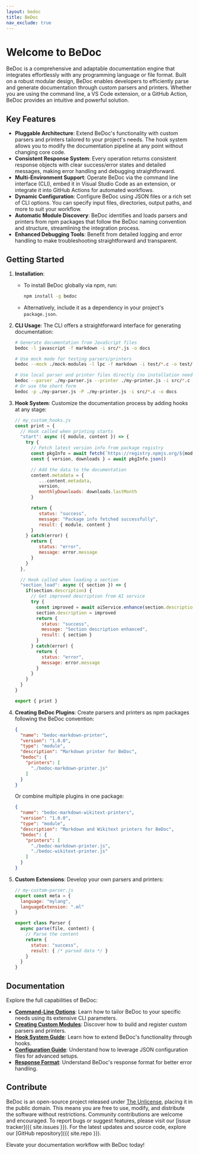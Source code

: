 ```yaml
---
layout: bedoc
title: BeDoc
nav_exclude: true
---
```


# Welcome to BeDoc

BeDoc is a comprehensive and adaptable documentation engine that integrates
effortlessly with any programming language or file format. Built on a robust
modular design, BeDoc enables developers to efficiently parse and generate
documentation through custom parsers and printers. Whether you are using the
command line, a VS Code extension, or a GitHub Action, BeDoc provides an intuitive
and powerful solution.

## Key Features

- **Pluggable Architecture**: Extend BeDoc's functionality with custom parsers and
  printers tailored to your project's needs. The hook system allows you to modify
  the documentation pipeline at any point without changing core code.
- **Consistent Response System**: Every operation returns consistent response
  objects with clear success/error states and detailed messages, making error
  handling and debugging straightforward.
- **Multi-Environment Support**: Operate BeDoc via the command line interface
  (CLI), embed it in Visual Studio Code as an extension, or integrate it into
  GitHub Actions for automated workflows.
- **Dynamic Configuration**: Configure BeDoc using JSON files or a rich set of CLI
  options. You can specify input files, directories, output paths, and more to
  suit your workflow.
- **Automatic Module Discovery**: BeDoc identifies and loads parsers and printers
  from npm packages that follow the BeDoc naming convention and structure,
  streamlining the integration process.
- **Enhanced Debugging Tools**: Benefit from detailed logging and error handling
  to make troubleshooting straightforward and transparent.

## Getting Started

1. **Installation**:
   - To install BeDoc globally via npm, run:
     ```bash
     npm install -g bedoc
     ```
   - Alternatively, include it as a dependency in your project's `package.json`.

2. **CLI Usage**:
   The CLI offers a straightforward interface for generating documentation:
   ```bash
   # Generate documentation from JavaScript files
   bedoc -l javascript -f markdown -i src/*.js -o docs

   # Use mock mode for testing parsers/printers
   bedoc --mock ./mock-modules -l lpc -f markdown -i test/*.c -o test/docs

   # Use local parser and printer files directly (no installation needed)
   bedoc --parser ./my-parser.js --printer ./my-printer.js -i src/*.c -o docs
   # Or use the short form
   bedoc -p ./my-parser.js -P ./my-printer.js -i src/*.c -o docs
   ```

3. **Hook System**:
   Customize the documentation process by adding hooks at any stage:
   ```javascript
   // my_custom_hooks.js
   const print = {
     // Hook called when printing starts
     "start": async ({ module, content }) => {
       try {
         // Fetch latest version info from package registry
         const pkgInfo = await fetch(`https://registry.npmjs.org/${module}`)
         const { version, downloads } = await pkgInfo.json()

         // Add the data to the documentation
         content.metadata = {
            ...content.metadata,
            version,
            monthlyDownloads: downloads.lastMonth
         }

         return {
            status: "success",
            message: "Package info fetched successfully",
            result: { module, content }
         }
       } catch(error) {
         return {
            status: "error",
            message: error.message
         }
       }
     },

     // Hook called when loading a section
     "section_load": async ({ section }) => {
       if(section.description) {
         // Get improved description from AI service
         try {
           const improved = await aiService.enhance(section.description)
           section.description = improved
           return {
             status: "success",
             message: "Section description enhanced",
             result: { section }
           }
         } catch(error) {
           return {
             status: "error",
             message: error.message
           }
         }
       }
     }
   }

   export { print }
   ```

4. **Creating BeDoc Plugins**:
   Create parsers and printers as npm packages following the BeDoc convention:
   ```json
   {
     "name": "bedoc-markdown-printer",
     "version": "1.0.0",
     "type": "module",
     "description": "Markdown printer for BeDoc",
     "bedoc": {
       "printers": [
         "./bedoc-markdown-printer.js"
       ]
     }
   }
   ```

   Or combine multiple plugins in one package:
   ```json
   {
     "name": "bedoc-markdown-wikitext-printers",
     "version": "1.0.0",
     "type": "module",
     "description": "Markdown and Wikitext printers for BeDoc",
     "bedoc": {
       "printers": [
         "./bedoc-markdown-printer.js",
         "./bedoc-wikitext-printer.js"
       ]
     }
   }
   ```

5. **Custom Extensions**:
   Develop your own parsers and printers:
   ```javascript
   // my-custom-parser.js
   export const meta = {
     language: "mylang",
     languageExtension: ".ml"
   }

   export class Parser {
     async parse(file, content) {
       // Parse the content
       return {
         status: "success",
         result: { /* parsed data */ }
       }
     }
   }
   ```

## Documentation

Explore the full capabilities of BeDoc:

- **[Command-Line Options](#)**: Learn how to tailor BeDoc to your specific needs
  using its extensive CLI parameters.
- **[Creating Custom Modules](#)**: Discover how to build and register custom
  parsers and printers.
- **[Hook System Guide](#)**: Learn how to extend BeDoc's functionality through
  hooks.
- **[Configuration Guide](#)**: Understand how to leverage JSON configuration
  files for advanced setups.
- **[Response Format](#)**: Understand BeDoc's response format for better error
  handling.

## Contribute

BeDoc is an open-source project released under [The Unlicense](https://unlicense.org),
placing it in the public domain. This means you are free to use, modify, and
distribute the software without restrictions. Community contributions are welcome
and encouraged. To report bugs or suggest features, please visit our
[issue tracker]({{ site.issues }}). For the latest updates and source code,
explore our [GitHub repository]({{ site.repo }}).

Elevate your documentation workflow with BeDoc today!
